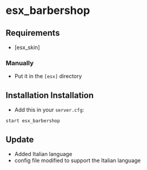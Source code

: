 # esx_barbershop

## Requirements
- [esx_skin]

### Manually
- Put it in the `[esx]` directory

## Installation Installation
- Add this in your `server.cfg`:

```
start esx_barbershop
```
## Update 
- Added Italian language
- config file modified to support the Italian language